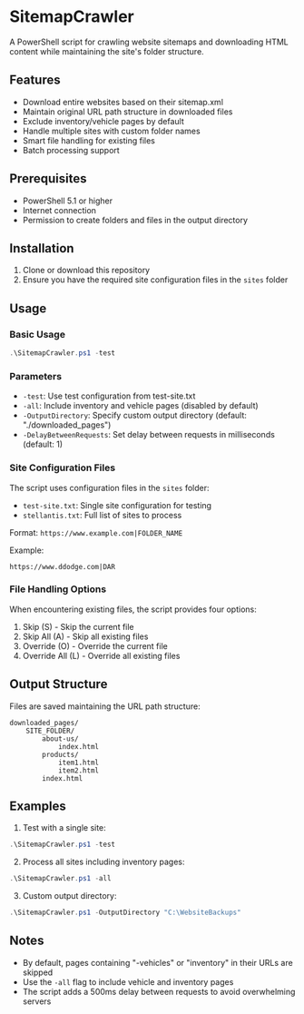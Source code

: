 # SitemapCrawler

A PowerShell script for crawling website sitemaps and downloading HTML content while maintaining the site's folder structure.

## Features

- Download entire websites based on their sitemap.xml
- Maintain original URL path structure in downloaded files
- Exclude inventory/vehicle pages by default
- Handle multiple sites with custom folder names
- Smart file handling for existing files
- Batch processing support

## Prerequisites

- PowerShell 5.1 or higher
- Internet connection
- Permission to create folders and files in the output directory

## Installation

1. Clone or download this repository
2. Ensure you have the required site configuration files in the `sites` folder

## Usage

### Basic Usage

```powershell
.\SitemapCrawler.ps1 -test
```

### Parameters

- `-test`: Use test configuration from test-site.txt
- `-all`: Include inventory and vehicle pages (disabled by default)
- `-OutputDirectory`: Specify custom output directory (default: "./downloaded_pages")
- `-DelayBetweenRequests`: Set delay between requests in milliseconds (default: 1)

### Site Configuration Files

The script uses configuration files in the `sites` folder:
- `test-site.txt`: Single site configuration for testing
- `stellantis.txt`: Full list of sites to process

Format: `https://www.example.com|FOLDER_NAME`

Example:
```
https://www.ddodge.com|DAR
```

### File Handling Options

When encountering existing files, the script provides four options:

1. Skip (S) - Skip the current file
2. Skip All (A) - Skip all existing files
3. Override (O) - Override the current file
4. Override All (L) - Override all existing files

## Output Structure

Files are saved maintaining the URL path structure:

```
downloaded_pages/
    SITE_FOLDER/
        about-us/
            index.html
        products/
            item1.html
            item2.html
        index.html
```

## Examples

1. Test with a single site:
```powershell
.\SitemapCrawler.ps1 -test
```

2. Process all sites including inventory pages:
```powershell
.\SitemapCrawler.ps1 -all
```

3. Custom output directory:
```powershell
.\SitemapCrawler.ps1 -OutputDirectory "C:\WebsiteBackups"
```

## Notes

- By default, pages containing "-vehicles" or "inventory" in their URLs are skipped
- Use the `-all` flag to include vehicle and inventory pages
- The script adds a 500ms delay between requests to avoid overwhelming servers
